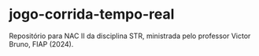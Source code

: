 # jogo-corrida-tempo-real
Repositório para NAC II da disciplina STR, ministrada pelo professor Victor Bruno, FIAP (2024).
